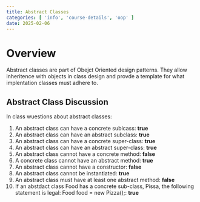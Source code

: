 ```yaml
---
title: Abstract Classes
categories: [ 'info', 'course-details', 'oop' ]
date: 2025-02-06
---
```

# Overview

Abstract classes are part of Obejct Oriented design patterns.  They allow inheritence with objects in class design and provde a template for what implentation classes must adhere to.

## Abstract Class Discussion

In class wuestions about abstract classes:

1. An abstract class can have a concrete sublcass: **true**
2. An abstract class can have an abstract subclass: **true**
3. An abstract class can have a concrete super-class: **true**
4. An abstract class can have an abstract super-class: **true**
5. An abstract class cannot have a concrete method: **false**
6. A concrete class cannot have an abstract method: **true**
7. An abstract class cannot have a constructor: **false**
8. An abstract class cannot be instantiated: **true**
9. An abstract class must have at least one abstract method: **false**
10. If an abstdact class Food has a concrete sub-class, Pissa, the following statement is legal: Food food = new Pizza();: **true**